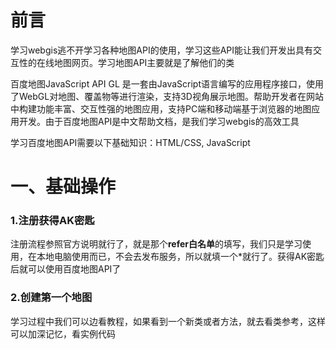 # 前言

学习webgis逃不开学习各种地图API的使用，学习这些API能让我们开发出具有交互性的在线地图网页。学习地图API主要就是了解他们的类

百度地图JavaScript API GL 是一套由JavaScript语言编写的应用程序接口，使用了WebGL对地图、覆盖物等进行渲染，支持3D视角展示地图。帮助开发者在网站中构建功能丰富、交互性强的地图应用，支持PC端和移动端基于浏览器的地图应用开发。由于百度地图API是中文帮助文档，是我们学习webgis的高效工具

学习百度地图API需要以下基础知识：HTML/CSS, JavaScript



# 一、基础操作

### 1.注册获得AK密匙

注册流程参照官方说明就行了，就是那个**refer白名单**的填写，我们只是学习使用，在本地电脑使用而已，不会去发布服务，所以就填一个*就行了。获得AK密匙后就可以使用百度地图API了

### 2.创建第一个地图

学习过程中我们可以边看教程，如果看到一个新类或者方法，就去看类参考，这样可以加深记忆，看实例代码
